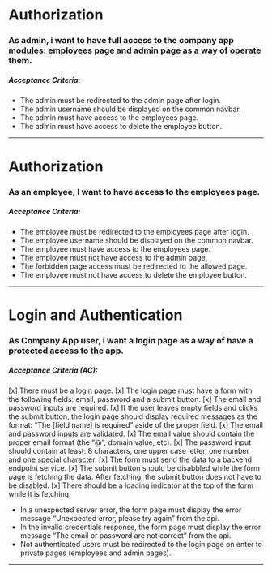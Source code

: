 # Authorization

### As admin, i want to have full access to the company app modules: employees page and admin page as a way of operate them.

##### Acceptance Criteria:

- The admin must be redirected to the admin page after login.
- The admin username should be displayed on the common navbar.
- The admin must have access to the employees page.
- The admin must have access to delete the employee button.

---

# Authorization

### As an employee, I want to have access to the employees page.

##### Acceptance Criteria:

- The employee must be redirected to the employees page after login.
- The employee username should be displayed on the common navbar.
- The employee must have access to the employees page.
- The employee must not have access to the admin page.
- The forbidden page access must be redirected to the allowed page.
- The employee must not have access to delete the employee button.

---

# Login and Authentication

### As Company App user, i want a login page as a way of have a protected access to the app.

##### Acceptance Criteria (AC):

[x] There must be a login page.
[x] The login page must have a form with the following fields: email, password and
  a submit button.
[x] The email and password inputs are required.
[x] If the user leaves empty fields and clicks the submit button, the login page
  should display required messages as the format: “The [field name] is required”
  aside of the proper field.
[x] The email and password inputs are validated.
[x] The email value should contain the proper email format (the “@”, domain value,
  etc).
[x] The password input should contain at least: 8 characters, one upper case
  letter, one number and one special character.
[x] The form must send the data to a backend endpoint service.
[x] The submit button should be disabbled while the form page is fetching the
  data. After fetching, the submit button does not have to be disabled.
[x] There should be a loading indicator at the top of the form while it is
  fetching.
- In a unexpected server error, the form page must display the error message
  “Unexpected error, please try again” from the api.
- In the invalid credentials response, the form page must display the error
  message “The email or password are not correct” from the api.
- Not authenticated users must be redirected to the login page on enter to
  private pages (employees and admin pages).

---